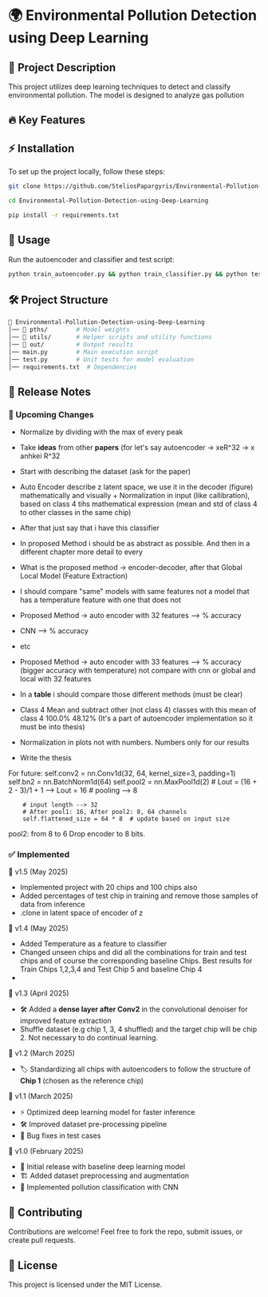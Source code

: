 # 🌍 Environmental Pollution Detection using Deep Learning
## 📌 Project Description
This project utilizes deep learning techniques to detect and classify environmental pollution. The model is designed to analyze gas pollution

## 🔥 Key Features


## ⚡ Installation
To set up the project locally, follow these steps:
```bash
git clone https://github.com/SteliosPapargyris/Environmental-Pollution-Detection-using-Deep-Learning.git
```
```bash
cd Environmental-Pollution-Detection-using-Deep-Learning
```
```bash
pip install -r requirements.txt
```

## 🚀 Usage

Run the autoencoder and classifier and test script:
```bash
python train_autoencoder.py && python train_classifier.py && python test.py
```

## 🛠 Project Structure
```bash
📂 Environmental-Pollution-Detection-using-Deep-Learning
│── 📂 pths/        # Model weights
│── 📂 utils/       # Helper scripts and utility functions
│── 📂 out/         # Output results
│── main.py        # Main execution script
│── test.py        # Unit tests for model evaluation
│── requirements.txt  # Dependencies
```

## 📢 Release Notes

### 🚀 Upcoming Changes
- Normalize by dividing with the max of every peak
- Take **ideas** from other **papers** (for let's say autoencoder -> xeR^32 -> x anhkei R^32
- Start with describing the dataset (ask for the paper)
- Auto Encoder describe z latent space, we use it in the decoder (figure) mathematically and visually + Normalization in input (like callibration), based on class 4 tihs mathematical expression (mean and std of class 4 to other classes in the same chip)
- After that just say that i have this classifier
- In proposed Method i should be as abstract as possible. And then in a different chapter more detail to every
- What is the proposed method -> encoder-decoder, after that Global Local Model (Feature Extraction)
- I should compare "same" models with same features not a model that has a temperature feature with one that does not
- Proposed Method -> auto encoder with 32 features --> % accuracy
- CNN --> % accuracy
- etc
- Proposed Method -> auto encoder with 33 features --> % accuracy (bigger accuracy with temperature) not compare with cnn or global and local with 32 features
- In a **table** i should compare those different methods (must be clear)
- Class 4 Mean and subtract
other (not class 4) classes
with this mean of class 4
100.0% 48.12% (It's a part of autoencoder implementation so it must be into thesis)
- Normalization in plots not with numbers. Numbers only for our results

- Write the thesis

For future:
        self.conv2 = nn.Conv1d(32, 64, kernel_size=3, padding=1)
        self.bn2 = nn.BatchNorm1d(64)
        self.pool2 = nn.MaxPool1d(2)
        # Lout = (16 + 2 - 3)/1 + 1 --> Lout = 16
        # pooling --> 8

        # input length --> 32
        # After pool1: 16, After pool2: 8, 64 channels
        self.flattened_size = 64 * 8  # update based on input size
pool2: from 8 to 6 
Drop encoder to 8 bits.

### ✅ Implemented

🔹 v1.5 (May 2025)
- Implemented project with 20 chips and 100 chips also
- Added percentages of test chip in training and remove those samples of data from inference
- .clone in latent space of encoder of z



🔹 v1.4 (May 2025)
- Added Temperature as a feature to classifier
- Changed unseen chips and did all the combinations for train and test chips and of course the corresponding baseline Chips. Best results for Train Chips 1,2,3,4 and Test Chip 5 and baseline Chip 4
- 
🔹 v1.3 (April 2025)
- 🛠 Added a **dense layer after Conv2** in the convolutional denoiser for improved feature extraction
- Shuffle dataset (e.g chip 1, 3, 4 shuffled) and the target chip will be chip 2. Not necessary to do continual learning.

🔹 v1.2 (March 2025)
- 🏷️ Standardizing all chips with autoencoders to follow the structure of **Chip 1** (chosen as the reference chip)

🔹 v1.1 (March 2025)
- ⚡ Optimized deep learning model for faster inference
- 🛠 Improved dataset pre-processing pipeline
- 🐞 Bug fixes in test cases

🔹 v1.0 (February 2025)
- 🚀 Initial release with baseline deep learning model
- 🏗️ Added dataset preprocessing and augmentation
- 🧠 Implemented pollution classification with CNN

## 🤝 Contributing
Contributions are welcome! Feel free to fork the repo, submit issues, or create pull requests.

## 📜 License
This project is licensed under the MIT License.

